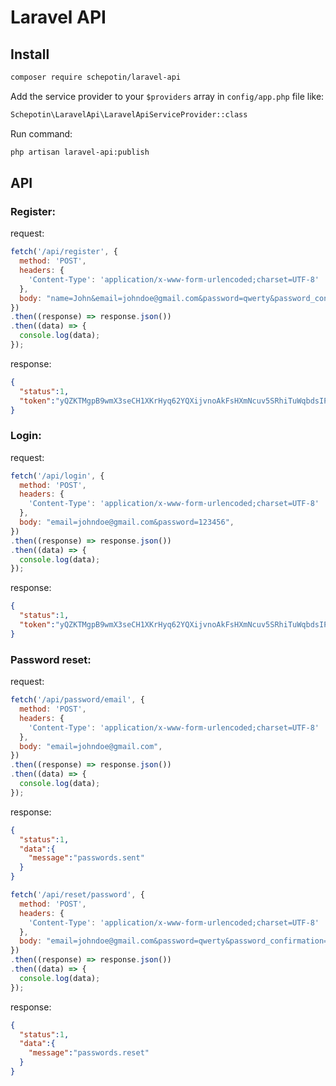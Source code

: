 # Laravel API

## Install

```bash
composer require schepotin/laravel-api
```

Add the service provider to your `$providers` array in `config/app.php` file like:

```bash
Schepotin\LaravelApi\LaravelApiServiceProvider::class
```

Run command:

```bash
php artisan laravel-api:publish
```

## API

### Register:

request:

```javascript
fetch('/api/register', {
  method: 'POST',
  headers: {
    'Content-Type': 'application/x-www-form-urlencoded;charset=UTF-8'
  },
  body: "name=John&email=johndoe@gmail.com&password=qwerty&password_confirmation=qwerty",
})
.then((response) => response.json())
.then((data) => {
  console.log(data);
});
```

response:

```json
{
  "status":1,
  "token":"yQZKTMgpB9wmX3seCH1XKrHyq62YQXijvnoAkFsHXmNcuv5SRhiTuWqbdsIP"
}
```

### Login:

request:

```javascript
fetch('/api/login', {
  method: 'POST',
  headers: {
    'Content-Type': 'application/x-www-form-urlencoded;charset=UTF-8'
  },
  body: "email=johndoe@gmail.com&password=123456",
})
.then((response) => response.json())
.then((data) => {
  console.log(data);
});
```

response:

```json
{
  "status":1,
  "token":"yQZKTMgpB9wmX3seCH1XKrHyq62YQXijvnoAkFsHXmNcuv5SRhiTuWqbdsIP"
}
```

### Password reset:

request:

```javascript
fetch('/api/password/email', {
  method: 'POST',
  headers: {
    'Content-Type': 'application/x-www-form-urlencoded;charset=UTF-8'
  },
  body: "email=johndoe@gmail.com",
})
.then((response) => response.json())
.then((data) => {
  console.log(data);
});
```

response:

```json
{
  "status":1,
  "data":{
    "message":"passwords.sent"
  }
}
```

```javascript
fetch('/api/reset/password', {
  method: 'POST',
  headers: {
    'Content-Type': 'application/x-www-form-urlencoded;charset=UTF-8'
  },
  body: "email=johndoe@gmail.com&password=qwerty&password_confirmation=qwerty&token=2b8db1c9655ed1dcf1752867b652774e48e890e2709daa992f271df5d787a8ce",
})
.then((response) => response.json())
.then((data) => {
  console.log(data);
});
```

response:

```json
{
  "status":1,
  "data":{
    "message":"passwords.reset"
  }
}
```